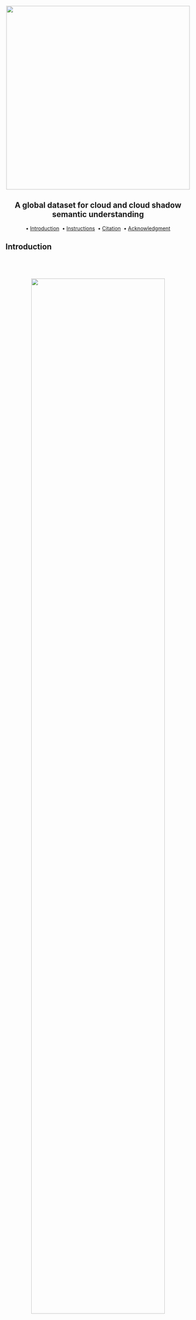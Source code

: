 <h1 align="center">
  <br>
  <img src=https://user-images.githubusercontent.com/54723897/113879941-4e1af480-97bb-11eb-83f3-e0ec8772b7c4.gif width=500px>
  <br>    
</h1>

<h2 align="center">A global dataset for cloud and cloud shadow semantic understanding</h2>

<p align="center">  
  •   
  <a href="#introduction">Introduction</a> &nbsp;•
  <a href="#instructions">Instructions</a> &nbsp;•
  <a href="#citation">Citation</a> &nbsp;•
  <a href="#credits">Acknowledgment</a>  
</p>

## Introduction

<h1 align="center">
  <br>
  <img src=https://user-images.githubusercontent.com/54723897/114320875-6458e580-9b18-11eb-9ad5-4fc45e2c6441.png width=85%>
  <br>    
</h1>

Using cloudApp, the CDE team learned how to recognize the correct category from challenging image patches (difficulty: 5). First,
we acquire all of the images taken throughout the same season with less than 5% cloud coverage. Secondly, we performed a visual 
comparison between the cloud-free images and the desired IP. Finally, we complete the labeling process collaboratively by **conducting 
independent votes among all members**.


**App parameters**

- **run:** Render graphics after click?. By default true.
- **sensor:** Sensor data to be analyzed. By default `Sentinel-2 SR`.
- **lon:** Longitude data. If run is true, it can be obtained by clicking on the map. By default -121.68804.
- **lat:** Latitude data. If run is true, it can be obtained by clicking on the map. By default 36.46517.
- **rgb:** Image composition of image thumbnails. By default `SWIR1-NIR-GREEN`.
- **initYear:** Year acquisition time of the image to analyze. By default 2018.
- **initMonth:** Month acquisition time of the image to analyze. By default 8.
- **initDay:** Day acquisition time** of the image to analyze. By default 12.
- **cloud:** Cloudy pixel percentage** threshold. By default 5
- **chipwidth:** Size of the chip in the image thumbnail section. By default 2.
- **imgid:** Image id of the image to be analyzed. By default `20190212T142031_20190212T143214_T19FDF`.
- **llb1:** Blue Hampel lower threshold. By default -1.
- **ulb1:** Blue Hampel upper thershold. By default 1.
- **llndvi:** NDVI Hampel lower thershold. By default -1.
- **ulndvi:** NDVI Hampel upper thershold. By default 1.
- **llb11:** SWIR1 Hampel lower threshold. By default -1.
- **ulb11:** SWIR1 Hampel upper threshold. By default 1.

## Instructions

[Try it yourself here](https://csaybar.users.earthengine.app/view/cloudapp). If you prefer run the [cloudsen12_app.js](https://code.earthengine.google.com/eb7a6718eeb2170cac3428b52ffefdc5) in the Earth Engine code editor.
## Citation 

	COMMING SOON 
	
## Acknowledgment

The cloudApp is based on the fantastic tool [**ee-rgb-timeseries**](https://github.com/jdbcode/ee-rgb-timeseries) created by [Justin Braaten](https://github.com/jdbcode).

This project gratefully acknowledges:

<img src=https://user-images.githubusercontent.com/16768318/153642319-9bb91ef6-a400-47ff-a080-9b4406390153.svg width=20%>

**for computing resources**

<img src=https://user-images.githubusercontent.com/16768318/153673173-e9069a03-daa7-4893-93ef-246248d48351.png width=20%>

**for rgee and rgeeExtra software**
